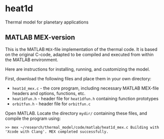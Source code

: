 # heat1d
Thermal model for planetary applications

## MATLAB MEX-version
This is the MATLAB `MEX`-file implementation of the thermal code. It is based on the original C-code, adapted to be compiled and executed from within the MATLAB environment.

Here are instructions for installing, running, and customizing the model.

First, download the following files and place them in your own directory:

* `heat1d_mex.c` - the core program, including necessary MATLAB MEX-file headers and options, functions, etc.
* `heat1dfun.h` - header file for `heat1dfun.h` containing function prototypes
* `orbitfun.h` - header file for `orbitfun.c`

Open MATLAB. Locate the directory `mydir/` containing these files, and compile the program using:

`>> mex ~/research/thermal_model/code/matlab/heat1d_mex.c
Building with 'Xcode with Clang'.
MEX completed successfully.`
